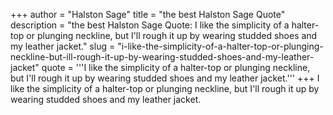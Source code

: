 +++
author = "Halston Sage"
title = "the best Halston Sage Quote"
description = "the best Halston Sage Quote: I like the simplicity of a halter-top or plunging neckline, but I'll rough it up by wearing studded shoes and my leather jacket."
slug = "i-like-the-simplicity-of-a-halter-top-or-plunging-neckline-but-ill-rough-it-up-by-wearing-studded-shoes-and-my-leather-jacket"
quote = '''I like the simplicity of a halter-top or plunging neckline, but I'll rough it up by wearing studded shoes and my leather jacket.'''
+++
I like the simplicity of a halter-top or plunging neckline, but I'll rough it up by wearing studded shoes and my leather jacket.

